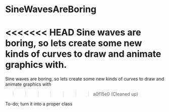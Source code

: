 # SineWavesAreBoring

<<<<<<< HEAD
Sine waves are boring, so lets create some new kinds of curves to draw and animate graphics with.
=======
Sine waves are boring, so lets create some new kinds of curves to draw and animate graphics with
>>>>>>> a0f15e0 (Cleaned up)

To-do; turn it into a proper class

